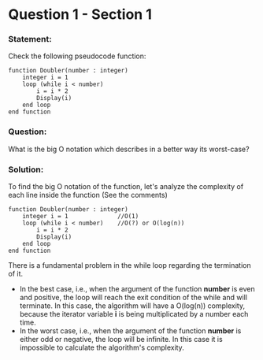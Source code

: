 # Question 1 - Section 1

### Statement: 
Check the following pseudocode function:

```
function Doubler(number : integer)
    integer i = 1
    loop (while i < number)
        i = i * 2
        Display(i)
    end loop
end function
```

### Question:
What is the big O notation which describes in a better way its worst-case?

### Solution:
To find the big O notation of the function, let's analyze the complexity 
of each line inside the function (See the comments)

```
function Doubler(number : integer)
    integer i = 1              //O(1)
    loop (while i < number)    //O(?) or O(log(n))
        i = i * 2
        Display(i)
    end loop
end function
```

There is a fundamental problem in the while loop regarding the 
termination of it. 

* In the best case, i.e., when the argument of the function 
__number__ is even and positive, the loop will reach the exit 
condition of the while and will terminate. In this case, the 
algorithm will have a O(log(n)) complexity, because the iterator 
variable __i__ is being multiplicated by a number each time.
* In the worst case, i.e., when the argument of the function 
__number__ is either odd or negative, the loop will be infinite. In 
this case it is impossible to calculate the algorithm's complexity.

